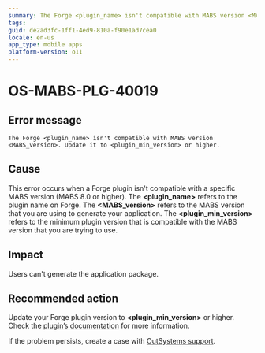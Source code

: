 ```yaml
---
summary: The Forge <plugin_name> isn't compatible with MABS version <MABS_version>. Update it to <plugin_min_version> or higher.
tags:
guid: de2ad3fc-1ff1-4ed9-810a-f90e1ad7cea0
locale: en-us
app_type: mobile apps
platform-version: o11
---
```


# OS-MABS-PLG-40019

## Error message

`The Forge <plugin_name> isn't compatible with MABS version <MABS_version>. Update it to <plugin_min_version> or higher.`

## Cause

This error occurs when a Forge plugin isn't compatible with a specific MABS version (MABS 8.0 or higher). The **&lt;plugin_name&gt;** refers to the plugin name on Forge. The **&lt;MABS_version&gt;** refers to the MABS version that you are using to generate your application. The **&lt;plugin_min_version&gt;** refers to the minimum plugin version that is compatible with the MABS version that you are trying to use. 

## Impact

Users can't generate the application package.

## Recommended action

Update your Forge plugin version to **&lt;plugin_min_version&gt;** or higher. Check the [plugin’s documentation](https://success.outsystems.com/Documentation/11/Extensibility_and_Integration/Mobile_Plugins) for more information.

If the problem persists, create a case with [OutSystems support](https://www.outsystems.com/support/portal/open-support-case?ErrorCode=OS-MABS-PLG-40019).
